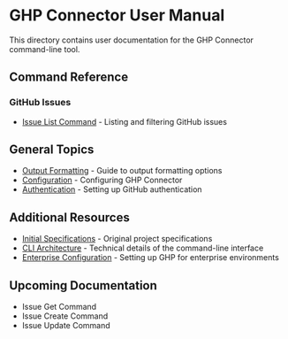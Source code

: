 # GHP Connector User Manual

This directory contains user documentation for the GHP Connector command-line tool.

## Command Reference

### GitHub Issues

- [Issue List Command](./issue-list.md) - Listing and filtering GitHub issues

## General Topics

- [Output Formatting](../formatting/usage-guide.md) - Guide to output formatting options
- [Configuration](../configuration.md) - Configuring GHP Connector
- [Authentication](../authentication.md) - Setting up GitHub authentication

## Additional Resources

- [Initial Specifications](../initial-specs.md) - Original project specifications
- [CLI Architecture](../cli-architecture.md) - Technical details of the command-line interface
- [Enterprise Configuration](../enterprise-configuration.md) - Setting up GHP for enterprise environments

## Upcoming Documentation

- Issue Get Command
- Issue Create Command
- Issue Update Command
